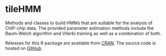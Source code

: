 # tileHMM
Methods and classes to build HMMs that are suitable for the analysis of ChIP-chip data. The provided parameter estimation methods include the Baum-Welch algorithm and Viterbi training as well as a combination of both.

Releases for this R package are available from [CRAN](http://cran.r-project.org/web/packages/tileHMM/index.html). The source code is hosted on [GitHub](https://github.com/humburg/tileHMM/)
